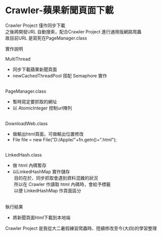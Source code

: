 # Crawler-蘋果新聞頁面下載

Crawler Project 僅作同步下載  
之後將開發URL 自動搜索，配合Crawler Project 進行通用版網路爬蟲  
故目前URL 是寫死在PageManager.class  
  
  
實作說明
  
  
MultiThread
- 同步下載蘋果新聞頁面
- newCachedThreadPool 搭配 Semaphore 實作  
  
  
    
PageManager.class
- 暫時寫定要抓取的網址
- 以 AtomicInteger 控制url陣列  
  
  
    
DownloadWeb.class
- 做輸出html頁面，可做輸出位置修改
- File file = new File("D:/Apple/"+fn.getn()+".html");  
  
  
    
LinkedHash.class
- 做 html 內碼暫存  
- 以LinkedHashMap 實作儲存  
  目的在於、同步抓取會遇到資料混雜的狀況  
  所以在 Crawler 作讀取 html 內碼時，會給予標籤  
  以便 LinkedHashMap 作頁面區分  
   

執行結果
 - 將新聞頁面html下載到本地端
  
Crawler Project 是我從大二暑假練習爬蟲時、陸續修改至今(大四)的學習整理  

